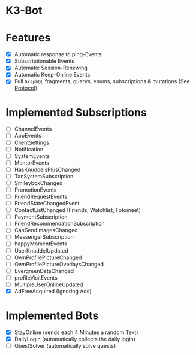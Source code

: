 # K3-Bot
 
# Features
- [x] Automatic response to ping-Events
- [x] Subscriptionable Events
- [x] Automatic Session-Renewing
- [x] Automatic Keep-Online Events
- [x] Full `GraphQL` fragments, querys, enums, subscriptions & mutations (See [Protocol](./Protocol/))

# Implemented Subscriptions
- [ ] ChannelEvents
- [ ] AppEvents
- [ ] ClientSettings
- [ ] Notification
- [ ] SystemEvents
- [ ] MentorEvents
- [ ] HasKnuddelsPlusChanged
- [ ] TanSystemSubscription
- [ ] SmileyboxChanged
- [ ] PromotionEvents
- [ ] FriendRequestEvents
- [ ] FriendStateChangedEvent
- [ ] ContactListChanged (Friends, Watchlist, Fotomeet)
- [ ] PaymentSubscription
- [ ] FriendRecommendationSubscription
- [ ] CanSendImagesChanged
- [ ] MessengerSubscription
- [ ] happyMomentEvents
- [ ] UserKnuddelUpdated
- [ ] OwnProfilePictureChanged
- [ ] OwnProfilePictureOverlaysChanged
- [ ] EvergreenDataChanged
- [ ] profileVisitEvents
- [ ] MultipleUserOnlineUpdated
- [x] AdFreeAcquired (Ignoring Ads)

# Implemented Bots
- [x] StayOnline (sends each 4 Minutes a random Text)
- [x] DailyLogin (automatically collects the daily login)
- [ ] QuestSolver (automatically solve quests)